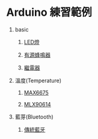 # Arduino 練習範例

1. basic

    1. [LED燈 ](/led "LED燈")

    2. [有源蜂鳴器](/buzzer/active_buzzer "有源蜂鳴器")

    3. [繼電器](/relay "繼電器")
2. 溫度(Temperature)

    1. [MAX6675](/max6675 "MAX6675")

    2. [MLX90614](/mlx90614 "MLX90614")

3. 藍芽(Bluetooth)

    1. [傳統藍牙](/bluetooth/classic "傳統藍牙")

